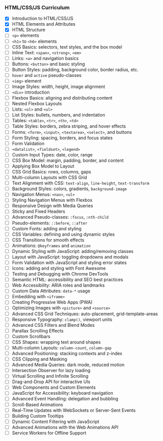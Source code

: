 ### HTML/CSS/JS Curriculum

- [x] Introduction to HTML/CSS/JS
- [x] HTML Elements and Attributes
- [x] HTML Structure
- [ ] `<p>` elements  
- [ ] `<h1>` to `<h6>` elements  
- [ ] CSS Basics: selectors, text styles, and the box model  
- [ ] Inline Text: `<span>`, `<strong>`, `<em>`  
- [ ] Links: `<a>` and navigation basics  
- [ ] Buttons: `<button>` and basic styling  
- [ ] Button Styles: padding, background color, border radius, etc.  
- [ ] `hover` and `active` pseudo-classes  
- [ ] `<img>` element  
- [ ] Image Styles: width, height, image alignment  
- [ ] `<div>` introduction  
- [ ] Flexbox Basics: aligning and distributing content  
- [ ] Nested Flexbox Layouts  
- [ ] Lists: `<ol>` and `<ul>`  
- [ ] List Styles: bullets, numbers, and indentation  
- [ ] Tables: `<table>`, `<tr>`, `<th>`, `<td>`  
- [ ] Table Styles: borders, zebra striping, and hover effects  
- [ ] Forms: `<form>`, `<input>`, `<textarea>`, `<select>`, and buttons  
- [ ] Form Styling: spacing, borders, and focus states  
- [ ] Form Validation  
- [ ] `<datalist>`, `<fieldset>`, `<legend>`  
- [ ] Custom Input Types: date, color, range  
- [ ] CSS Box Model: margin, padding, border, and content  
- [ ] Applying Box Model to Layout  
- [ ] CSS Grid Basics: rows, columns, gaps  
- [ ] Multi-column Layouts with CSS Grid  
- [ ] Text Alignment with CSS: `text-align`, `line-height`, `text-transform`  
- [ ] Background Styles: colors, gradients, `background-image`  
- [ ] Navigation Menus: `<nav>`, `<ul>`  
- [ ] Styling Navigation Menus with Flexbox  
- [ ] Responsive Design with Media Queries  
- [ ] Sticky and Fixed Headers  
- [ ] Advanced Pseudo-classes: `:focus`, `:nth-child`  
- [ ] Pseudo-elements: `::before`, `::after`  
- [ ] Custom Fonts: adding and styling
- [ ] CSS Variables: defining and using dynamic styles
- [ ] CSS Transitions for smooth effects  
- [ ] Animations: `@keyframes` and `animation`  
- [ ] Dynamic Styling with JavaScript: adding/removing classes  
- [ ] Layout with JavaScript: toggling dropdowns and modals  
- [ ] Form Validation with JavaScript and styling error states  
- [ ] Icons: adding and styling with Font Awesome  
- [ ] Testing and Debugging with Chrome DevTools  
- [ ] Semantic HTML: accessibility and SEO best practices  
- [ ] Web Accessibility: ARIA roles and landmarks  
- [ ] Custom Data Attributes: `data-*` usage  
- [ ] Embedding with `<iframe>`  
- [ ] Creating Progressive Web Apps (PWA)  
- [ ] Optimizing Images with `<picture>` and `<source>`  
- [ ] Advanced CSS Grid Techniques: auto-placement, grid-template-areas  
- [ ] Responsive Typography: `clamp()`, viewport units  
- [ ] Advanced CSS Filters and Blend Modes  
- [ ] Parallax Scrolling Effects  
- [ ] Custom Scrollbars  
- [ ] CSS Shapes: wrapping text around shapes  
- [ ] Multi-column Layouts: `column-count`, `column-gap`  
- [ ] Advanced Positioning: stacking contexts and z-index  
- [ ] CSS Clipping and Masking  
- [ ] Advanced Media Queries: dark mode, reduced motion  
- [ ] Intersection Observer for lazy loading  
- [ ] Virtual Scrolling and Infinite Scrolling  
- [ ] Drag-and-Drop API for interactive UIs  
- [ ] Web Components and Custom Elements  
- [ ] JavaScript for Accessibility: keyboard navigation  
- [ ] Advanced Event Handling: delegation and bubbling  
- [ ] Scroll-Based Animations  
- [ ] Real-Time Updates with WebSockets or Server-Sent Events  
- [ ] Building Custom Tooltips  
- [ ] Dynamic Content Filtering with JavaScript  
- [ ] Advanced Animations with the Web Animations API  
- [ ] Service Workers for Offline Support  
